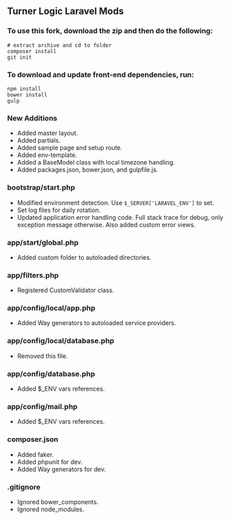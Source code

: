 ## Turner Logic Laravel Mods

### To use this fork, download the zip and then do the following:

```
# extract archive and cd to folder
composer install
git init
```

### To download and update front-end dependencies, run:

```
npm install
bower install
gulp
```

### New Additions

- Added master layout.
- Added partials.
- Added sample page and setup route.
- Added env-template.
- Added a BaseModel class with local timezone handling.
- Added packages.json, bower.json, and gulpfile.js.

### bootstrap/start.php

- Modified environment detection. Use `$_SERVER['LARAVEL_ENV']` to set.
- Set log files for daily rotation.
- Updated application error handling code. Full stack trace for debug, only exception message otherwise. Also added custom error views.

### app/start/global.php

- Added custom folder to autoloaded directories.

### app/filters.php

- Registered CustomValidator class.

### app/config/local/app.php

- Added Way generators to autoloaded service providers.

### app/config/local/database.php

- Removed this file.

### app/config/database.php

- Added $_ENV vars references.

### app/config/mail.php

- Added $_ENV vars references.

### composer.json

- Added faker.
- Added phpunit for dev.
- Added Way generators for dev.

### .gitignore

- Ignored bower_components.
- Ignored node_modules.

